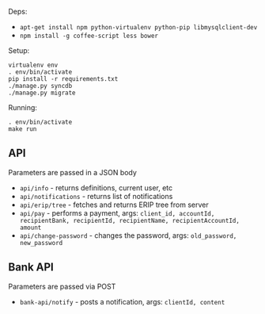 Deps:

  * ``apt-get install npm python-virtualenv python-pip libmysqlclient-dev``
  * ``npm install -g coffee-script less bower``

Setup:

    virtualenv env
    . env/bin/activate
    pip install -r requirements.txt
    ./manage.py syncdb
    ./manage.py migrate

Running:

    . env/bin/activate
    make run

API
---

Parameters are passed in a JSON body

  * ``api/info`` - returns definitions, current user, etc
  * ``api/notifications`` - returns list of notifications
  * ``api/erip/tree`` - fetches and returns ERIP tree from server
  * ``api/pay`` - performs a payment, args: ``client_id, accountId, recipientBank, recipientId, recipientName, recipientAccountId, amount``
  *  ``api/change-password`` - changes the password, args: ``old_password, new_password``

Bank API
--------

Parameters are passed via POST

 * ``bank-api/notify`` - posts a notification, args: ``clientId, content``
